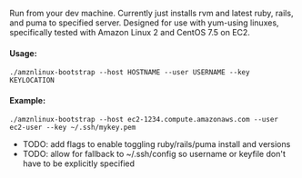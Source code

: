 Run from your dev machine. Currently just installs rvm and latest ruby, rails, and puma to specified server.
Designed for use with yum-using linuxes, specifically tested with Amazon Linux 2 and CentOS 7.5 on EC2.

#### Usage:
`./amznlinux-bootstrap --host HOSTNAME --user USERNAME --key KEYLOCATION`


#### Example:
`./amznlinux-bootstrap --host ec2-1234.compute.amazonaws.com --user ec2-user --key ~/.ssh/mykey.pem`

- TODO: add flags to enable toggling ruby/rails/puma install and versions
- TODO: allow for fallback to ~/.ssh/config so username or keyfile don't have to be explicitly specified
